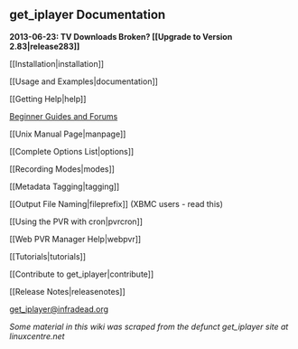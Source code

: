 ## get_iplayer Documentation

**2013-06-23: TV Downloads Broken? [[Upgrade to Version 2.83|release283]]**

[[Installation|installation]]

[[Usage and Examples|documentation]]

[[Getting Help|help]]

[Beginner Guides and Forums](http://squarepenguin.co.uk)

[[Unix Manual Page|manpage]]

[[Complete Options List|options]]

[[Recording Modes|modes]]

[[Metadata Tagging|tagging]]

[[Output File Naming|fileprefix]] (XBMC users - read this)

[[Using the PVR with cron|pvrcron]]

[[Web PVR Manager Help|webpvr]]

[[Tutorials|tutorials]]

[[Contribute to get_iplayer|contribute]]

[[Release Notes|releasenotes]]

[get_iplayer@infradead.org](http://www.infradead.org/get_iplayer/html/get_iplayer.html)

*Some material in this wiki was scraped from the defunct get_iplayer site at linuxcentre.net*
